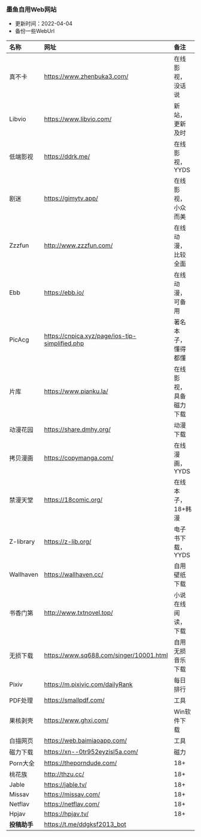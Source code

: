 ### 墨鱼自用Web网站
* 更新时间：2022-04-04
* 备份一些WebUrl

| 名称 | 网址 | 备注 |
| :-- | :-- | :-- |
| 真不卡 | https://www.zhenbuka3.com/ |  在线影视，没话说 |
|  Libvio |   https://www.libvio.com/ |   新站，更新及时 | 
|  低端影视 |   https://ddrk.me/ | 在线影视，YYDS  | 
|  剧迷 |   https://gimytv.app/ | 在线影视，小众而美  | 
| Zzzfun | http://www.zzzfun.com/ |  在线动漫，比较全面|
| Ebb | https://ebb.io/ | 在线动漫，可备用 |
|  PicAcg |  https://cnpica.xyz/page/ios-tip-simplified.php | 著名本子，懂得都懂 |
| 片库 | https://www.pianku.la/ | 在线影视，具备磁力下载 |
| 动漫花园 |  https://share.dmhy.org/ | 动漫下载 |
|  拷贝漫画 |  https://copymanga.com/ |  在线漫画，YYDS |
|  禁漫天堂|  https://18comic.org/ | 在线本子，18+韩漫 |
|  Z-library|  https://z-lib.org/ | 电子书下载，YYDS |
|  Wallhaven |  https://wallhaven.cc/ |  自用壁纸下载 |
|  书香门第|  http://www.txtnovel.top/ |  小说在线阅读，下载 |
|  无损下载|  https://www.sq688.com/singer/10001.html | 自用无损音乐下载 |
| Pixiv |  https://m.pixivic.com/dailyRank | 每日排行 |
|  PDF处理|  https://smallpdf.com/ | 工具 |
|  果核剥壳|  https://www.ghxi.com/ | Win软件下载 |
|  白描网页 |  https://web.baimiaoapp.com/ | 工具 |
|  磁力下载|  https://xn--0tr952eyzisl5a.com/ | 磁力 |
|  Porn大全 |  https://theporndude.com/ |  18+ |
| 桃花族 | http://thzu.cc/ | 18+ |
| Jable | https://jable.tv/ | 18+ |
| Missav | https://missav.com/ | 18+ |
| Netflav | https://netflav.com/ | 18+ |
| Hpjav | https://hpjav.tv/ | 18+ |
|  **投稿助手**|  https://t.me/ddgksf2013_bot |  |   
